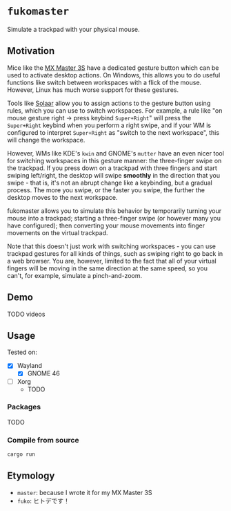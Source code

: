 # `fukomaster`

Simulate a trackpad with your physical mouse.

## Motivation

Mice like the [MX Master 3S] have a dedicated gesture button which can be used to activate desktop
actions. On Windows, this allows you to do useful functions like switch between workspaces with
a flick of the mouse. However, Linux has much worse support for these gestures.

Tools like [Solaar] allow you to assign actions to the gesture button using rules, which you can use
to switch workspaces. For example, a rule like "on mouse gesture right -> press keybind
`Super+Right`" will press the `Super+Right` keybind when you perform a right swipe, and if your WM
is configured to interpret `Super+Right` as "switch to the next workspace", this will change the
workspace.

However, WMs like KDE's `kwin` and GNOME's `mutter` have an even nicer tool for switching workspaces
in this gesture manner: the three-finger swipe on the trackpad. If you press down on a trackpad with
three fingers and start swiping left/right, the desktop will swipe **smoothly** in the direction
that you swipe - that is, it's not an abrupt change like a keybinding, but a gradual process. The
more you swipe, or the faster you swipe, the further the desktop moves to the next workspace.

fukomaster allows you to simulate this behavior by temporarily turning your mouse into a trackpad;
starting a three-finger swipe (or however many you have configured); then converting your mouse
movements into finger movements on the virtual trackpad.

Note that this doesn't just work with switching workspaces - you can use trackpad gestures for all
kinds of things, such as swiping right to go back in a web browser. You are, however, limited to the
fact that all of your virtual fingers will be moving in the same direction at the same speed, so you
can't, for example, simulate a pinch-and-zoom.

[MX Master 3S]: https://www.logitech.com/en-eu/products/mice/mx-master-3s.910-006559.html
[Solaar]: https://pwr-solaar.github.io/Solaar/

## Demo

TODO videos

## Usage

Tested on:
- [x] Wayland
  - [x] GNOME 46
- [ ] Xorg
  - TODO

### Packages

TODO

### Compile from source

```bash
cargo run
```

## Etymology

- `master`: because I wrote it for my MX Master 3S
- `fuko`: ヒトデです！
